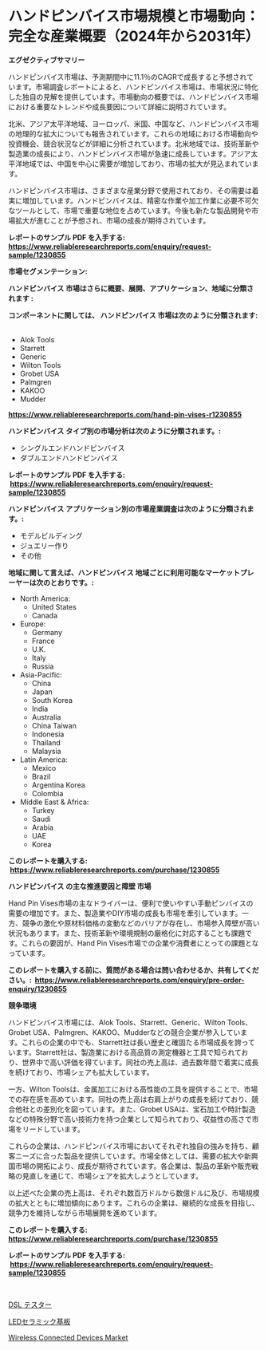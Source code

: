 <p><h1>ハンドピンバイス市場規模と市場動向：完全な産業概要（2024年から2031年）</h1></p><p><strong>エグゼクティブサマリー</strong></p>
<p><p>ハンドピンバイス市場は、予測期間中に11.1％のCAGRで成長すると予想されています。市場調査レポートによると、ハンドピンバイス市場は、市場状況に特化した独自の見解を提供しています。市場動向の概要では、ハンドピンバイス市場における重要なトレンドや成長要因について詳細に説明されています。</p><p>北米、アジア太平洋地域、ヨーロッパ、米国、中国など、ハンドピンバイス市場の地理的な拡大についても報告されています。これらの地域における市場動向や投資機会、競合状況などが詳細に分析されています。北米地域では、技術革新や製造業の成長により、ハンドピンバイス市場が急速に成長しています。アジア太平洋地域では、中国を中心に需要が増加しており、市場の拡大が見込まれています。</p><p>ハンドピンバイス市場は、さまざまな産業分野で使用されており、その需要は着実に増加しています。ハンドピンバイスは、精密な作業や加工作業に必要不可欠なツールとして、市場で重要な地位を占めています。今後も新たな製品開発や市場拡大が進むことが予想され、市場の成長が期待されています。</p></p>
<p><strong>レポートのサンプル PDF を入手する: <a href="https://www.reliableresearchreports.com/enquiry/request-sample/1230855">https://www.reliableresearchreports.com/enquiry/request-sample/1230855</a></strong></p>
<p><strong>市場セグメンテーション:</strong></p>
<p><strong> ハンドピンバイス 市場はさらに概要、展開、アプリケーション、地域に分類されます :</strong></p>
<p><strong>コンポーネントに関しては、 ハンドピンバイス 市場は次のように分類されます: &nbsp;</strong></p>
<p><ul><li>Alok Tools</li><li>Starrett</li><li>Generic</li><li>Wilton Tools</li><li>Grobet USA</li><li>Palmgren</li><li>KAKOO</li><li>Mudder</li></ul></p>
<p><strong><a href="https://www.reliableresearchreports.com/hand-pin-vises-r1230855">https://www.reliableresearchreports.com/hand-pin-vises-r1230855</a></strong></p>
<p><strong> ハンドピンバイス タイプ別の市場分析は次のように分類されます。:</strong></p>
<p><ul><li>シングルエンドハンドピンバイス</li><li>ダブルエンドハンドピンバイス</li></ul></p>
<p><strong>レポートのサンプル PDF を入手する: &nbsp;<a href="https://www.reliableresearchreports.com/enquiry/request-sample/1230855">https://www.reliableresearchreports.com/enquiry/request-sample/1230855</a></strong></p>
<p><strong> ハンドピンバイス アプリケーション別の市場産業調査は次のように分類されます。:</strong></p>
<p><ul><li>モデルビルディング</li><li>ジュエリー作り</li><li>その他</li></ul></p>
<p><strong>地域に関して言えば、ハンドピンバイス 地域ごとに利用可能なマーケットプレーヤーは次のとおりです。:</strong></p>
<p><ul>
    <li>
        North America:
        <ul>
            <li>United States</li>
            <li>Canada</li>
        </ul>
    </li>
    <li>
        Europe:
        <ul>
            <li>Germany</li>
            <li>France</li>
            <li>U.K.</li>
            <li>Italy</li>
            <li>Russia</li>
        </ul>
    </li>
    <li>
        Asia-Pacific:
        <ul>
            <li>China</li>
            <li>Japan</li>
            <li>South Korea</li>
            <li>India</li>
            <li>Australia</li>
            <li>China Taiwan</li>
            <li>Indonesia</li>
            <li>Thailand</li>
            <li>Malaysia</li>
        </ul>
    </li>
    <li>
        Latin America:
        <ul>
            <li>Mexico</li>
            <li>Brazil</li>
            <li>Argentina Korea</li>
            <li>Colombia</li>
        </ul>
    </li>
    <li>
        Middle East & Africa:
        <ul>
            <li>Turkey</li>
            <li>Saudi</li>
            <li>Arabia</li>
            <li>UAE</li>
            <li>Korea</li>
        </ul>
    </li>
    </ul></p>
<p><strong>このレポートを購入する: &nbsp;<a href="https://www.reliableresearchreports.com/purchase/1230855">https://www.reliableresearchreports.com/purchase/1230855</a></strong></p>
<p><strong>ハンドピンバイス の主な推進要因と障壁 市場</strong></p>
<p><p>Hand Pin Vises市場の主なドライバーは、便利で使いやすい手動ピンバイスの需要の増加です。また、製造業やDIY市場の成長も市場を牽引しています。一方、競争の激化や原材料価格の変動などのバリアが存在し、市場参入障壁が高い状況もあります。また、技術革新や環境規制の厳格化に対応することも課題です。これらの要因が、Hand Pin Vises市場での企業や消費者にとっての課題となっています。</p></p>
<p><strong>このレポートを購入する前に、質問がある場合は問い合わせるか、共有してください。:&nbsp; <a href="https://www.reliableresearchreports.com/enquiry/pre-order-enquiry/1230855">https://www.reliableresearchreports.com/enquiry/pre-order-enquiry/1230855</a></strong></p>
<p><strong>競争環境</strong></p>
<p><p>ハンドピンバイス市場には、Alok Tools、Starrett、Generic、Wilton Tools、Grobet USA、Palmgren、KAKOO、Mudderなどの競合企業が参入しています。これらの企業の中でも、Starrett社は長い歴史と確固たる市場成長を誇っています。Starrett社は、製造業における高品質の測定機器と工具で知られており、世界中で高い評価を得ています。同社の売上高は、過去数年間で着実に成長を続けており、市場シェアも拡大しています。</p><p>一方、Wilton Toolsは、金属加工における高性能の工具を提供することで、市場での存在感を高めています。同社の売上高は右肩上がりの成長を続けており、競合他社との差別化を図っています。また、Grobet USAは、宝石加工や時計製造などの特殊分野で高い技術力を持つ企業として知られており、収益性の高さで市場をリードしています。</p><p>これらの企業は、ハンドピンバイス市場においてそれぞれ独自の強みを持ち、顧客ニーズに合った製品を提供しています。市場全体としては、需要の拡大や新興国市場の開拓により、成長が期待されています。各企業は、製品の革新や販売戦略の見直しを通じて、市場シェアを拡大しようとしています。</p><p>以上述べた企業の売上高は、それぞれ数百万ドルから数億ドルに及び、市場規模の拡大とともに増加傾向にあります。これらの企業は、継続的な成長を目指し、競争力を維持しながら市場展開を進めています。</p></p>
<p><strong>このレポートを購入する: &nbsp; <a href="https://www.reliableresearchreports.com/purchase/1230855">https://www.reliableresearchreports.com/purchase/1230855</a></strong></p>
<p><strong>レポートのサンプル PDF を入手する: &nbsp;<a href="https://www.reliableresearchreports.com/enquiry/request-sample/1230855">https://www.reliableresearchreports.com/enquiry/request-sample/1230855</a></strong><strong></strong></p>
<p>&nbsp;</p>
<p><p><a href="https://medium.com/@reyeshowell66/dsl%E3%83%86%E3%82%B9%E3%82%BF%E3%83%BC%E5%B8%82%E5%A0%B4%E3%83%AC%E3%83%9D%E3%83%BC%E3%83%88%E3%81%AF-%E3%81%93%E3%81%AE%E5%B8%82%E5%A0%B4%E3%81%AE%E6%9C%80%E6%96%B0%E3%81%AE%E3%83%88%E3%83%AC%E3%83%B3%E3%83%89%E3%81%A8%E6%88%90%E9%95%B7%E6%A9%9F%E4%BC%9A%E3%82%92%E6%98%8E%E3%82%89%E3%81%8B%E3%81%AB%E3%81%97%E3%81%BE%E3%81%99-dce4fb7d956a">DSL テスター</a></p><p><a href="https://medium.com/@josuehezog2023/%E3%83%87%E3%82%B3%E3%83%BC%E3%83%87%E3%82%A3%E3%83%B3%E3%82%B0led%E3%82%BB%E3%83%A9%E3%83%9F%E3%83%83%E3%82%AF%E5%9F%BA%E6%9D%BF%E3%81%AE%E5%B8%82%E5%A0%B4%E3%83%A1%E3%83%88%E3%83%AA%E3%82%AF%E3%82%B9-%E5%B8%82%E5%A0%B4%E3%82%B7%E3%82%A7%E3%82%A2-%E5%8B%95%E5%90%91-%E6%88%90%E9%95%B7%E3%83%91%E3%82%BF%E3%83%BC%E3%83%B3-5a1386862eec">LEDセラミック基板</a></p><p><a href="https://eight-handstand-8fb.notion.site/Wireless-Connected-Devices-Market-Analysis-Its-CAGR-Market-Segmentation-and-Global-Industry-Overvi-9dbb1040389f4f5b94c72eaee6586a8c">Wireless Connected Devices Market</a></p></p>